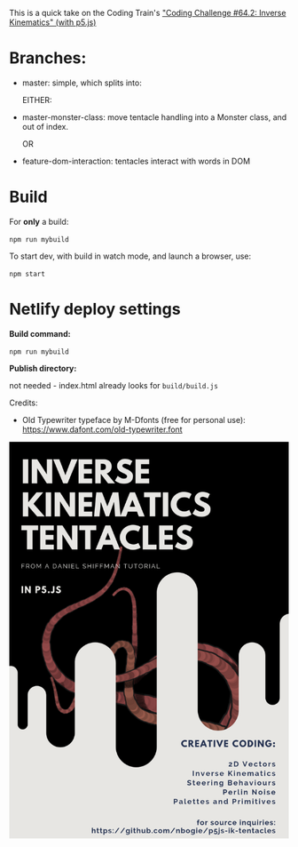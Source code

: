 This is a quick take on the Coding Train's ["Coding Challenge #64.2: Inverse Kinematics" (with p5.js)](https://www.youtube.com/watch?v=hbgDqyy8bIw)

# Branches:

- master: simple, which splits into:

  EITHER:

- master-monster-class: move tentacle handling into a Monster class, and out of index.

  OR

- feature-dom-interaction: tentacles interact with words in DOM

# Build

For **only** a build:

`npm run mybuild`

To start dev, with build in watch mode, and launch a browser, use:

`npm start`

# Netlify deploy settings

**Build command:**

`npm run mybuild`

**Publish directory:**

not needed - index.html already looks for `build/build.js`

Credits:

- Old Typewriter typeface by M-Dfonts (free for personal use): https://www.dafont.com/old-typewriter.font

![playing with Canva](./screenshots/InverseKinematicsTentacles.png?raw=true)

